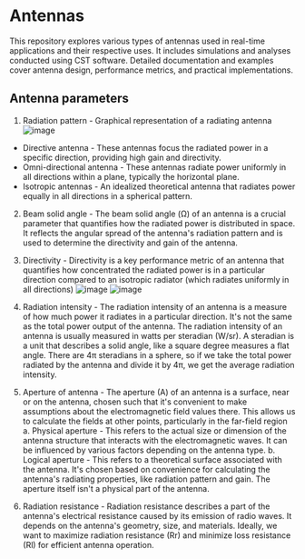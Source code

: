# Antennas

This repository explores various types of antennas used in real-time applications and their respective uses. It includes simulations and analyses conducted using CST software. Detailed documentation and examples cover antenna design, performance metrics, and practical implementations.

## Antenna parameters

1. Radiation pattern - Graphical representation of a radiating antenna
![image](https://github.com/ani171/Antennas/assets/97838595/7f947d00-8271-455c-9e3f-7999f67a8fe5)
  * Directive antenna -  These antennas focus the radiated power in a specific direction, providing high gain and directivity.
  * Omni-directional antenna - These antennas radiate power uniformly in all directions within a plane, typically the horizontal plane.
  * Isotropic antennas -  An idealized theoretical antenna that radiates power equally in all directions in a spherical pattern.

2. Beam solid angle - The beam solid angle (Ω) of an antenna is a crucial parameter that quantifies how the radiated power is distributed in space. It reflects the angular spread of the antenna's radiation pattern and is used to determine the directivity and gain of the antenna.

3. Directivity - Directivity is a key performance metric of an antenna that quantifies how concentrated the radiated power is in a particular direction compared to an isotropic radiator (which radiates uniformly in all directions)
![image](https://github.com/ani171/Antennas/assets/97838595/71320e75-a45c-4273-a3b1-76aaa18ee5c9)
![image](https://github.com/ani171/Antennas/assets/97838595/576b4c7a-d5e2-4ccd-af64-20804e3f7640)

 4. Radiation intensity - The radiation intensity of an antenna is a measure of how much power it radiates in a particular direction. It's not the same as the total power output of the antenna. The radiation intensity of an antenna is usually measured in watts per steradian (W/sr). A steradian is a unit that describes a solid angle, like a square degree measures a flat angle.  There are  4π steradians in a sphere, so if we take the total power radiated by the antenna and divide it by 4π, we get the average radiation intensity.
 5. Aperture of antenna - The aperture (A) of an antenna is a surface, near or on the antenna, chosen such that it's convenient to make assumptions about the electromagnetic field values there. This allows us to calculate the fields at other points, particularly in the far-field region
  a. Physical aperture - This refers to the actual size or dimension of the antenna structure that interacts with the electromagnetic waves. It can be influenced by various factors depending on the antenna type.
  b. Logical aperture - This refers to a theoretical surface associated with the antenna. It's chosen based on convenience for calculating the antenna's radiating properties, like radiation pattern and gain. The aperture itself isn't a physical part of the antenna.
6. Radiation resistance - Radiation resistance describes a part of the antenna's electrical resistance caused by its emission of radio waves. It depends on the antenna's geometry, size, and materials. Ideally, we want to maximize radiation resistance (Rr) and minimize loss resistance (Rl) for efficient antenna operation.
